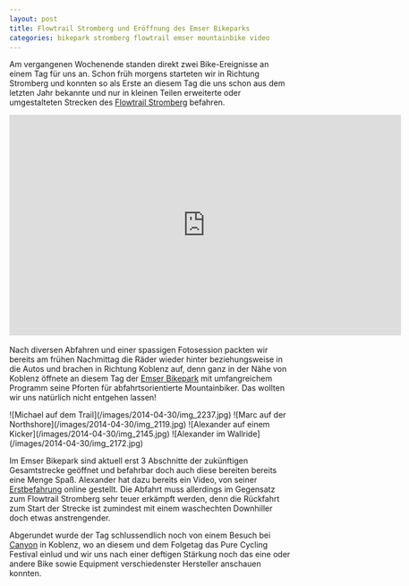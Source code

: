 ```yaml
---
layout: post
title: Flowtrail Stromberg und Eröffnung des Emser Bikeparks
categories: bikepark stromberg flowtrail emser mountainbike video
---
```


Am vergangenen Wochenende standen direkt zwei Bike-Ereignisse an einem Tag für uns an. Schon früh morgens starteten wir in Richtung Stromberg und konnten so als Erste an diesem Tag die uns schon aus dem letzten Jahr bekannte und nur in kleinen Teilen erweiterte oder umgestalteten Strecken des [Flowtrail Stromberg](http://www.flowtrail-stromberg.de/) befahren.

<div class="elastic-iframe"><iframe src="http://player.vimeo.com/video/93423943?title=0&amp;byline=0&amp;portrait=0" width="700" height="394" frameborder="0" webkitAllowFullScreen="webkitAllowFullScreen" allowFullScreen="allowFullScreen">&nbsp;</iframe></div>

Nach diversen Abfahren und einer spassigen Fotosession packten wir bereits am frühen Nachmittag die Räder wieder hinter beziehungsweise in die Autos und brachen in Richtung Koblenz auf, denn ganz in der Nähe von Koblenz öffnete an diesem Tag der [Emser Bikepark](http://www.emser-bikepark.de/) mit umfangreichem Programm seine Pforten für abfahrtsorientierte Mountainbiker. Das wollten wir uns natürlich nicht entgehen lassen!

<div class="gallery" markdown="1">
 ![Michael auf dem Trail](/images/2014-04-30/img_2237.jpg)
 ![Marc auf der Northshore](/images/2014-04-30/img_2119.jpg)
 ![Alexander auf einem Kicker](/images/2014-04-30/img_2145.jpg)
 ![Alexander im Wallride](/images/2014-04-30/img_2172.jpg)
</div>

Im Emser Bikepark sind aktuell erst 3 Abschnitte der zukünftigen Gesamtstrecke geöffnet und befahrbar doch auch diese bereiten bereits eine Menge Spaß. Alexander hat dazu bereits ein Video‚ von seiner [Erstbefahrung](https://www.youtube.com/watch?v=vYTxdy83QoI) online gestellt. Die Abfahrt muss allerdings im Gegensatz zum Flowtrail Stromberg sehr teuer erkämpft werden, denn die Rückfahrt zum Start der Strecke ist zumindest mit einem waschechten Downhiller doch etwas anstrengender.

Abgerundet wurde der Tag schlussendlich noch von einem Besuch bei [Canyon](http://www.canyon.com/) in Koblenz, wo an diesem und dem Folgetag das Pure Cycling Festival einlud und wir uns nach einer deftigen Stärkung noch das eine oder andere Bike sowie Equipment verschiedenster Hersteller anschauen konnten.
